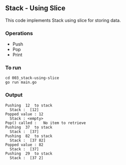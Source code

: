 ## Stack - Using Slice

This code implements Stack using slice for storing data.


### Operations
- Push
- Pop
- Print


### To run 
```
cd 003_stack-using-slice
go run main.go
```

### Output
```
Pushing  12  to stack
  Stack :  [12]
Popped value : 12
  Stack : <empty>
Pop() called :   No item to retrieve 
Pushing  37  to stack
  Stack :  [37]
Pushing  82  to stack
  Stack :  [37 82]
Popped value : 82
  Stack :  [37]
Pushing  29  to stack
  Stack :  [37 2]
```